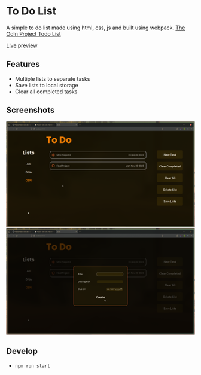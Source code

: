 # To Do List

A simple to do list made using html, css, js and built using webpack.
[The Odin Project Todo List](https://www.theodinproject.com/lessons/node-path-javascript-todo-list)

[Live preview]()

## Features
- Multiple lists to separate tasks
- Save lists to local storage
- Clear all completed tasks

## Screenshots
![Main Page](./assets/1.png)
![New Task](./assets/2.png)

## Develop
- `npm run start`
